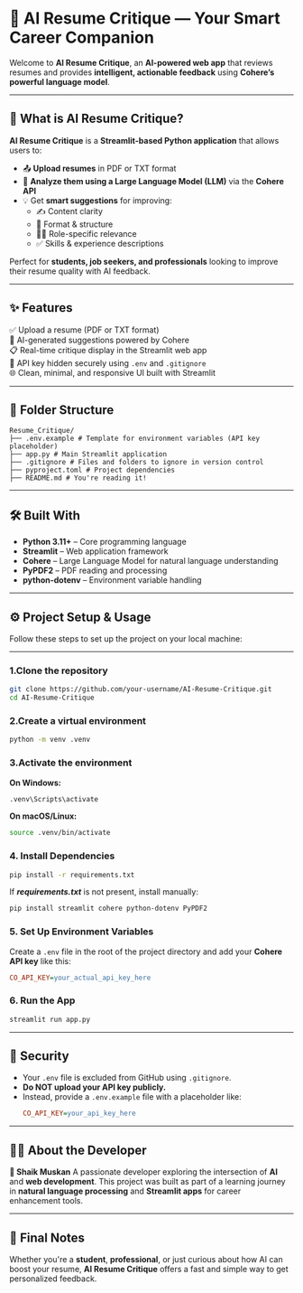 # 📄 AI Resume Critique — Your Smart Career Companion

Welcome to **AI Resume Critique**, an **AI-powered web app** that reviews resumes and provides **intelligent, actionable feedback** using **Cohere’s powerful language model**.

---

## 📌 What is AI Resume Critique?

**AI Resume Critique** is a **Streamlit-based Python application** that allows users to:

- 📤 **Upload resumes** in PDF or TXT format
- 🧠 **Analyze them using a Large Language Model (LLM)** via the **Cohere API**
- 💡 Get **smart suggestions** for improving:
  - ✍️ Content clarity
  - 🧩 Format & structure
  - 🧑‍💼 Role-specific relevance
  - ✅ Skills & experience descriptions

Perfect for **students, job seekers, and professionals** looking to improve their resume quality with AI feedback.

---

## ✨ Features

✅ Upload a resume (PDF or TXT format)  
🧠 AI-generated suggestions powered by Cohere  
📋 Real-time critique display in the Streamlit web app  
🔐 API key hidden securely using `.env` and `.gitignore`  
🌐 Clean, minimal, and responsive UI built with Streamlit  

---

## 📁 Folder Structure

```
Resume_Critique/
├── .env.example # Template for environment variables (API key placeholder)
├── app.py # Main Streamlit application
├── .gitignore # Files and folders to ignore in version control
├── pyproject.toml # Project dependencies
├── README.md # You're reading it!
```

---

## 🛠️ Built With
- **Python 3.11+** – Core programming language
- **Streamlit** – Web application framework
- **Cohere** – Large Language Model for natural language understanding
- **PyPDF2** – PDF reading and processing
- **python-dotenv** – Environment variable handling
  
---

## ⚙️ Project Setup & Usage

Follow these steps to set up the project on your local machine:

---

### 1.Clone the repository  

```bash
git clone https://github.com/your-username/AI-Resume-Critique.git
cd AI-Resume-Critique
```

### 2.Create a virtual environment

```bash
python -m venv .venv
```

### 3.Activate the environment

**On Windows:**

```bash
.venv\Scripts\activate
```

**On macOS/Linux:**

```bash
source .venv/bin/activate
```

### 4. Install Dependencies

```bash
pip install -r requirements.txt
```

If ***requirements.txt*** is not present, install manually:

```bash
pip install streamlit cohere python-dotenv PyPDF2
```

### 5. Set Up Environment Variables

Create a `.env` file in the root of the project directory and add your **Cohere API key** like this:

```ini
CO_API_KEY=your_actual_api_key_here
```

### 6. Run the App

```bash
streamlit run app.py
```

---

## 🔐 Security

- Your `.env` file is excluded from GitHub using `.gitignore`.
- **Do NOT upload your API key publicly.**
- Instead, provide a `.env.example` file with a placeholder like:
  ```ini
  CO_API_KEY=your_api_key_here
  ```

---

## 🙋‍♀️ About the Developer

**👤 Shaik Muskan**
A passionate developer exploring the intersection of **AI** and **web development**. This project was built as part of a learning journey in **natural language processing** and **Streamlit apps** for career enhancement tools.

---

## 💬 Final Notes
Whether you're a **student**, **professional**, or just curious about how AI can boost your resume, **AI Resume Critique** offers a fast and simple way to get personalized feedback.

